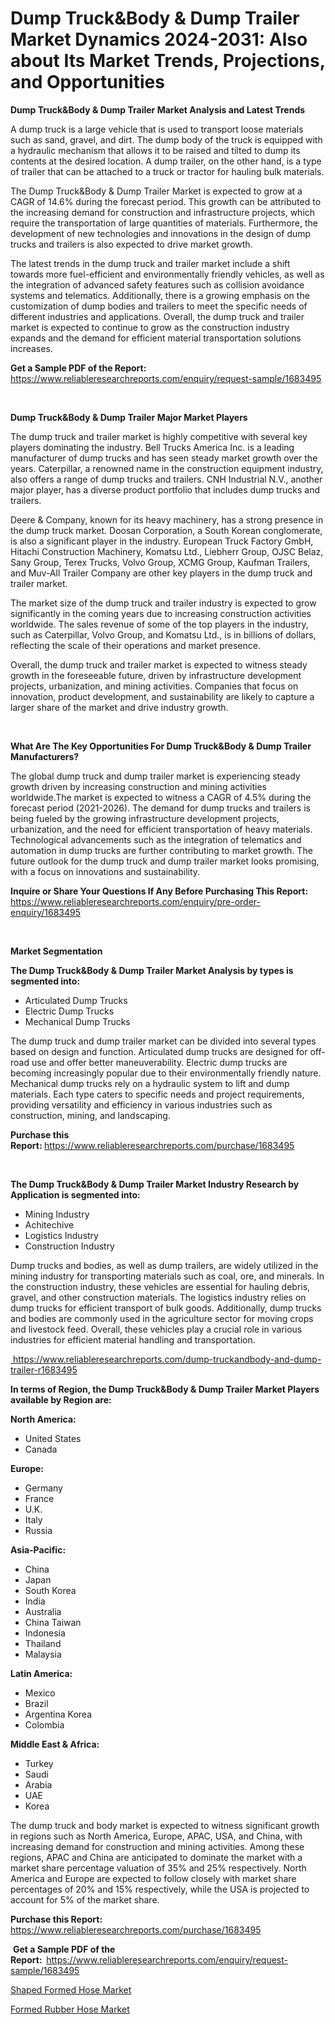 <p><h1>Dump Truck&Body & Dump Trailer Market Dynamics 2024-2031: Also about Its Market Trends, Projections, and Opportunities</h1></p><p><strong>Dump Truck&Body & Dump Trailer Market Analysis and Latest Trends</strong></p>
<p><p>A dump truck is a large vehicle that is used to transport loose materials such as sand, gravel, and dirt. The dump body of the truck is equipped with a hydraulic mechanism that allows it to be raised and tilted to dump its contents at the desired location. A dump trailer, on the other hand, is a type of trailer that can be attached to a truck or tractor for hauling bulk materials.</p><p>The Dump Truck&Body & Dump Trailer Market is expected to grow at a CAGR of 14.6% during the forecast period. This growth can be attributed to the increasing demand for construction and infrastructure projects, which require the transportation of large quantities of materials. Furthermore, the development of new technologies and innovations in the design of dump trucks and trailers is also expected to drive market growth.</p><p>The latest trends in the dump truck and trailer market include a shift towards more fuel-efficient and environmentally friendly vehicles, as well as the integration of advanced safety features such as collision avoidance systems and telematics. Additionally, there is a growing emphasis on the customization of dump bodies and trailers to meet the specific needs of different industries and applications. Overall, the dump truck and trailer market is expected to continue to grow as the construction industry expands and the demand for efficient material transportation solutions increases.</p></p>
<p><strong>Get a Sample PDF of the Report:&nbsp;</strong> <a href="https://www.reliableresearchreports.com/enquiry/request-sample/1683495">https://www.reliableresearchreports.com/enquiry/request-sample/1683495</a></p>
<p>&nbsp;</p>
<p><strong>Dump Truck&Body & Dump Trailer Major Market Players</strong></p>
<p><p>The dump truck and trailer market is highly competitive with several key players dominating the industry. Bell Trucks America Inc. is a leading manufacturer of dump trucks and has seen steady market growth over the years. Caterpillar, a renowned name in the construction equipment industry, also offers a range of dump trucks and trailers. CNH Industrial N.V., another major player, has a diverse product portfolio that includes dump trucks and trailers.</p><p>Deere & Company, known for its heavy machinery, has a strong presence in the dump truck market. Doosan Corporation, a South Korean conglomerate, is also a significant player in the industry. European Truck Factory GmbH, Hitachi Construction Machinery, Komatsu Ltd., Liebherr Group, OJSC Belaz, Sany Group, Terex Trucks, Volvo Group, XCMG Group, Kaufman Trailers, and Muv-All Trailer Company are other key players in the dump truck and trailer market.</p><p>The market size of the dump truck and trailer industry is expected to grow significantly in the coming years due to increasing construction activities worldwide. The sales revenue of some of the top players in the industry, such as Caterpillar, Volvo Group, and Komatsu Ltd., is in billions of dollars, reflecting the scale of their operations and market presence.</p><p>Overall, the dump truck and trailer market is expected to witness steady growth in the foreseeable future, driven by infrastructure development projects, urbanization, and mining activities. Companies that focus on innovation, product development, and sustainability are likely to capture a larger share of the market and drive industry growth.</p></p>
<p>&nbsp;</p>
<p><strong>What Are The Key Opportunities For Dump Truck&Body & Dump Trailer Manufacturers?</strong></p>
<p><p>The global dump truck and dump trailer market is experiencing steady growth driven by increasing construction and mining activities worldwide.The market is expected to witness a CAGR of 4.5% during the forecast period (2021-2026). The demand for dump trucks and trailers is being fueled by the growing infrastructure development projects, urbanization, and the need for efficient transportation of heavy materials. Technological advancements such as the integration of telematics and automation in dump trucks are further contributing to market growth. The future outlook for the dump truck and dump trailer market looks promising, with a focus on innovations and sustainability.</p></p>
<p><strong>Inquire or Share Your Questions If Any Before Purchasing This Report:</strong> <a href="https://www.reliableresearchreports.com/enquiry/pre-order-enquiry/1683495">https://www.reliableresearchreports.com/enquiry/pre-order-enquiry/1683495</a></p>
<p>&nbsp;</p>
<p><strong>Market Segmentation</strong></p>
<p><strong>The Dump Truck&Body & Dump Trailer Market Analysis by types is segmented into:</strong></p>
<p><ul><li>Articulated Dump Trucks</li><li>Electric Dump Trucks</li><li>Mechanical Dump Trucks</li></ul></p>
<p><p>The dump truck and dump trailer market can be divided into several types based on design and function. Articulated dump trucks are designed for off-road use and offer better maneuverability. Electric dump trucks are becoming increasingly popular due to their environmentally friendly nature. Mechanical dump trucks rely on a hydraulic system to lift and dump materials. Each type caters to specific needs and project requirements, providing versatility and efficiency in various industries such as construction, mining, and landscaping.</p></p>
<p><strong>Purchase this Report:&nbsp;</strong><a href="https://www.reliableresearchreports.com/purchase/1683495">https://www.reliableresearchreports.com/purchase/1683495</a></p>
<p>&nbsp;</p>
<p><strong>The Dump Truck&Body & Dump Trailer Market Industry Research by Application is segmented into:</strong></p>
<p><ul><li>Mining Industry</li><li>Achitechive</li><li>Logistics Industry</li><li>Construction Industry</li></ul></p>
<p><p>Dump trucks and bodies, as well as dump trailers, are widely utilized in the mining industry for transporting materials such as coal, ore, and minerals. In the construction industry, these vehicles are essential for hauling debris, gravel, and other construction materials. The logistics industry relies on dump trucks for efficient transport of bulk goods. Additionally, dump trucks and bodies are commonly used in the agriculture sector for moving crops and livestock feed. Overall, these vehicles play a crucial role in various industries for efficient material handling and transportation.</p></p>
<p><a href="https://www.reliableresearchreports.com/dump-truckandbody-and-dump-trailer-r1683495">&nbsp;https://www.reliableresearchreports.com/dump-truckandbody-and-dump-trailer-r1683495</a></p>
<p><strong>In terms of Region, the Dump Truck&Body & Dump Trailer Market Players available by Region are:</strong></p>
<p>
    <p> <strong> North America: </strong>
        <ul>
            <li>United States</li>
            <li>Canada</li>
        </ul>
        </p> 
    <p> <strong> Europe: </strong>
        <ul>
            <li>Germany</li>
            <li>France</li>
            <li>U.K.</li>
            <li>Italy</li>
            <li>Russia</li>
        </ul>
        </p> 
    <p> <strong> Asia-Pacific: </strong>
        <ul>
            <li>China</li>
            <li>Japan</li>
            <li>South Korea</li>
            <li>India</li>
            <li>Australia</li>
            <li>China Taiwan</li>
            <li>Indonesia</li>
            <li>Thailand</li>
            <li>Malaysia</li>
        </ul>
        </p> 
    <p> <strong> Latin America: </strong>
        <ul>
            <li>Mexico</li>
            <li>Brazil</li>
            <li>Argentina Korea</li>
            <li>Colombia</li>
        </ul>
        </p> 
    <p> <strong> Middle East & Africa: </strong>
        <ul>
            <li>Turkey</li>
            <li>Saudi</li>
            <li>Arabia</li>
            <li>UAE</li>
            <li>Korea</li>
        </ul>
    </p>
    </p>
<p><p>The dump truck and body market is expected to witness significant growth in regions such as North America, Europe, APAC, USA, and China, with increasing demand for construction and mining activities. Among these regions, APAC and China are anticipated to dominate the market with a market share percentage valuation of 35% and 25% respectively. North America and Europe are expected to follow closely with market share percentages of 20% and 15% respectively, while the USA is projected to account for 5% of the market share.</p></p>
<p><strong>Purchase this Report: </strong><a href="https://www.reliableresearchreports.com/purchase/1683495">https://www.reliableresearchreports.com/purchase/1683495</a></p>
<p>&nbsp;<strong>Get a Sample PDF of the Report:&nbsp;&nbsp;</strong><a href="https://www.reliableresearchreports.com/enquiry/request-sample/1683495">https://www.reliableresearchreports.com/enquiry/request-sample/1683495</a></p>
<p><strong></strong></p>
<p><p><a href="https://view.publitas.com/reportprime-1/an-in-depth-analysis-of-the-global-shaped-formed-hose-market-scope-and-its-rapid-growing-6-cagr-forcasted-for-period-from-2024-to-2031/">Shaped Formed Hose Market</a></p><p><a href="https://view.publitas.com/reportprime-1/formed-rubber-hose-market-share-and-new-trends-analysis-by-its-type-application-end-use-and-forecast-for-period-from-2024-to-2031/">Formed Rubber Hose Market</a></p></p>